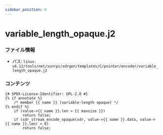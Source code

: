 ```yaml
---
sidebar_position: 8
---
```

# variable_length_opaque.j2

### ファイル情報

- パス: `linux-v6.12/tools/net/sunrpc/xdrgen/templates/C/pointer/encoder/variable_length_opaque.j2`

### コンテンツ

```j2
{# SPDX-License-Identifier: GPL-2.0 #}
{% if annotate %}
	/* member {{ name }} (variable-length opaque) */
{% endif %}
	if (value->{{ name }}.len > {{ maxsize }})
		return false;
	if (xdr_stream_encode_opaque(xdr, value->{{ name }}.data, value->{{ name }}.len) < 0)
		return false;

```
